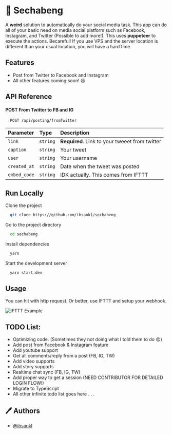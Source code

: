 # 🚀 Sechabeng

A **__weird__** solution to automatically do your social media task. This app can do all of your basic need on media social platform such as Facebook, Instagram, and Twitter (Possible to add more!).
This uses __puppeteer__ to execute the actions. Becareful! If you use VPS and the server location is different than your usual location, you will have a hard time.

## Features

- Post from Twitter to Facebook and Instagram
- All other features coming soon! 😃


## API Reference

#### POST From Twitter to FB and IG

```http
  POST /api/posting/fromTwitter
```

| Parameter | Type     | Description                |
| :-------- | :------- | :------------------------- |
| `link` | `string` | **Required**. Link to your tweeet from twitter |
| `caption` | `string` | Your tweet |
| `user` | `string` | Your username |
| `created_at` | `string` | Date when the tweet was posted |
| `embed_code` | `string` | IDK actually. This comes from IFTTT |



## Run Locally

Clone the project

```bash
  git clone https://github.com/ihsankl/sechabeng
```

Go to the project directory

```bash
  cd sechabeng
```

Install dependencies

```bash
  yarn
```

Start the development server

```bash
  yarn start:dev
```


## Usage

You can hit with http request. Or better, use IFTTT and setup your webhook.

![IFTTT Example](https://i.imgur.com/keZYpNc.png)
## TODO List:

- Optimizing code. (Sometimes they not doing what I told them to do 😡)
- Add post from Facebook & Instagram feature
- Add youtube support
- Get all comments/reply from a post (FB, IG, TW) 
- Add video supports
- Add story supports
- Realtime chat sync (FB, IG, TW)
- Add proper way to get a session (NEED CONTRIBUTOR FOR DETAILED LOGIN FLOW!)
- Migrate to TypeScript
- All other infinite todo list goes here . . .


##  🖊️ Authors

- [@ihsankl](https://www.github.com/ihsankl)

